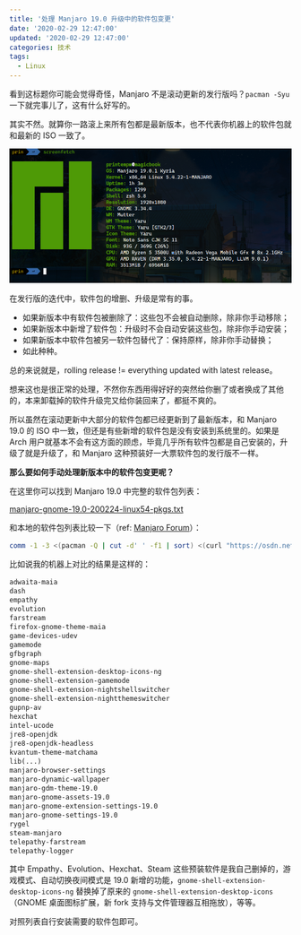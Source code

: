 ```yaml
---
title: '处理 Manjaro 19.0 升级中的软件包变更'
date: '2020-02-29 12:47:00'
updated: '2020-02-29 12:47:00'
categories: 技术
tags:
  - Linux
---
```


看到这标题你可能会觉得奇怪，Manjaro 不是滚动更新的发行版吗？`pacman -Syu` 一下就完事儿了，这有什么好写的。

其实不然。就算你一路滚上来所有包都是最新版本，也不代表你机器上的软件包就和最新的 ISO 一致了。

<!--more-->

![manjaro-19-0-kyria](deal-with-manjaro-19-package-changes/manjaro-19-0-kyria.png)

在发行版的迭代中，软件包的增删、升级是常有的事。

- 如果新版本中有软件包被删除了：这些包不会被自动删除，除非你手动移除；
- 如果新版本中新增了软件包：升级时不会自动安装这些包，除非你手动安装；
- 如果新版本中软件包被另一软件包替代了：保持原样，除非你手动替换；
- 如此种种。

总的来说就是，rolling release != everything updated with latest release。

想来这也是很正常的处理，不然你东西用得好好的突然给你删了或者换成了其他的，本来卸载掉的软件升级完又给你装回来了，都挺不爽的。

所以虽然在滚动更新中大部分的软件包都已经更新到了最新版本，和 Manjaro 19.0 的 ISO 中一致，但还是有些新增的软件包是没有安装到系统里的。如果是 Arch 用户就基本不会有这方面的顾虑，毕竟几乎所有软件包都是自己安装的，升级了就是升级了，和 Manjaro 这种预装好一大票软件包的发行版不一样。

**那么要如何手动处理新版本中的软件包变更呢？**

在这里你可以找到 Manjaro 19.0 中完整的软件包列表：

[manjaro-gnome-19.0-200224-linux54-pkgs.txt](https://osdn.net/projects/manjaro/storage/gnome/19.0/manjaro-gnome-19.0-200224-linux54-pkgs.txt)

和本地的软件包列表比较一下（ref: [Manjaro Forum](https://forum.manjaro.org/t/manjaro-19-0-released-gnome-kde-xfce-architect/126010/31)）：

```bash
comm -1 -3 <(pacman -Q | cut -d' ' -f1 | sort) <(curl "https://osdn.net/projects/manjaro/storage/gnome/19.0/manjaro-gnome-19.0-200224-linux54-pkgs.txt" -L -o - | cut -d' ' -f1 | sort)
```

比如说我的机器上对比的结果是这样的：

```text
adwaita-maia
dash
empathy
evolution
farstream
firefox-gnome-theme-maia
game-devices-udev
gamemode
gfbgraph
gnome-maps
gnome-shell-extension-desktop-icons-ng
gnome-shell-extension-gamemode
gnome-shell-extension-nightshellswitcher
gnome-shell-extension-nightthemeswitcher
gupnp-av
hexchat
intel-ucode
jre8-openjdk
jre8-openjdk-headless
kvantum-theme-matchama
lib(...)
manjaro-browser-settings
manjaro-dynamic-wallpaper
manjaro-gdm-theme-19.0
manjaro-gnome-assets-19.0
manjaro-gnome-extension-settings-19.0
manjaro-gnome-settings-19.0
rygel
steam-manjaro
telepathy-farstream
telepathy-logger
```

其中 Empathy、Evolution、Hexchat、Steam 这些预装软件是我自己删掉的，游戏模式、自动切换夜间模式是 19.0 新增的功能，`gnome-shell-extension-desktop-icons-ng` 替换掉了原来的 `gnome-shell-extension-desktop-icons`（GNOME 桌面图标扩展，新 fork 支持与文件管理器互相拖放），等等。

对照列表自行安装需要的软件包即可。
